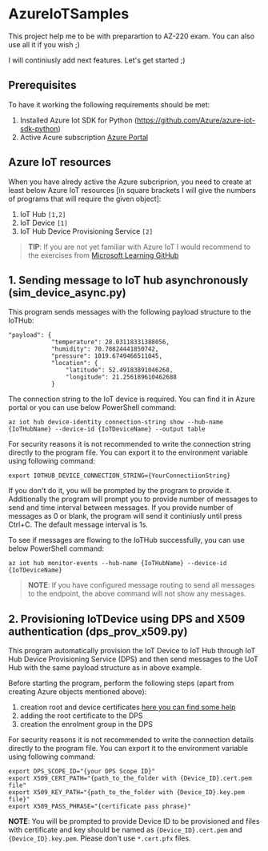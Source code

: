 # AzureIoTSamples
This project help me to be with preparartion to AZ-220 exam.
You can also use all it if you wish ;)

I will continiusly add next features. Let's get started ;)

## Prerequisites
To have it working the following requirements should be met:
1. Installed Azure Iot SDK for Python (https://github.com/Azure/azure-iot-sdk-python)
2. Active Acure subscription [Azure Portal](https://portal.azure.com)

## Azure IoT resources
When you have alredy active the Azure subcriprion, you need to create at least below Azure IoT resources [in square brackets I will give the numbers of programs that will require the given object]:

1. IoT Hub ```[1,2]```
2. IoT Device ```[1]```
3. IoT Hub Device Provisioning Service ```[2]```

> **TIP**: If you are not yet familiar with Azure IoT I would recommend to the exercises from [Microsoft Learning GitHub](https://github.com/MicrosoftLearning/AZ-220-Microsoft-Azure-IoT-Developer)

## 1. Sending message to IoT hub asynchronously (sim_device_async.py)
This program sends messages with the following payload structure to the IoTHub:
```cmd/sh
"payload": {
            "temperature": 28.03118331388056,
            "humidity": 70.70824441850742,
            "pressure": 1019.6749466511045,
            "location": {
                "latitude": 52.49183891046268,
                "longitude": 21.256189610462688
            }
```

The connection string to the IoT device is required. You can find it in Azure portal or you can use below PowerShell command:

```cmd/sh
az iot hub device-identity connection-string show --hub-name {IoTHubName} --device-id {IoTDeviceName} --output table
```

For security reasons it is not recommended to write the connection string directly to the program file. You can export it to the environment variable using following command:
```cmd/sh
export IOTHUB_DEVICE_CONNECTION_STRING={YourConnectiionString}
```

If you don't do it, you will be prompted by the program to provide it.
Additionally the program will prompt you to provide number of messages to send and time interval between messages. If you provide number of messages as 0 or blank, the program will send it continiusly until press Ctrl+C. The default message interval is 1s.

To see if messages are flowing to the IoTHub successfully, you can use below PowerShell command:
```cmd/sh
az iot hub monitor-events --hub-name {IoTHubName} --device-id {IoTDeviceName}
```
> **NOTE**: If you have configured message routing to send all messages to the endpoint, the above command will not show any messages. 

## 2. Provisioning IoTDevice using DPS and X509 authentication (dps_prov_x509.py)
This program automatically provision the IoT Device to IoT Hub through IoT Hub Device Provisioning Service (DPS) and then send messages to the UoT Hub with the same payload structure as in above example.

Before starting the program, perform the following steps (apart from creating Azure objects mentioned above):
1. creation root and device certificates [here you can find some help](https://github.com/MicrosoftLearning/AZ-220-Microsoft-Azure-IoT-Developer/blob/master/Instructions/Labs/LAB_AK_06-automatic-enrollment-of-devices-in-dps.md)
2. adding the root certificate to the DPS
3. creation the enrolment group in the DPS

For security reasons it is not recommended to write the connection details directly to the program file. You can export it to the environment variable using following command:
```cmd/sh
export DPS_SCOPE_ID="{your DPS Scope ID}"
export X509_CERT_PATH="{path_to_the_folder with {Device_ID}.cert.pem file"
export X509_KEY_PATH="{path_to_the_folder with {Device_ID}.key.pem file}"
export X509_PASS_PHRASE="{certificate pass phrase}"
```
**NOTE**: You will be prompted to provide Device ID to be provisioned and files with certificate and key should be named as ```{Device_ID}.cert.pem``` and ```{Device_ID}.key.pem```. Please don't use ```*.cert.pfx``` files.